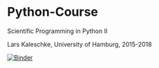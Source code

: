 # Python-Course

Scientific Programming in Python II

Lars Kaleschke, University of Hamburg, 2015-2018

[![Binder](https://mybinder.org/badge.svg)](https://mybinder.org/v2/gh/LarsKaleschke/Python-Course/master)